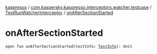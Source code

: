 [kaspresso](../../index.md) / [com.kaspersky.kaspresso.interceptors.watcher.testcase](../index.md) / [TestRunWatcherInterceptor](index.md) / [onAfterSectionStarted](./on-after-section-started.md)

# onAfterSectionStarted

`open fun onAfterSectionStarted(testInfo: `[`TestInfo`](../../com.kaspersky.kaspresso.testcases.models.info/-test-info/index.md)`): Unit`